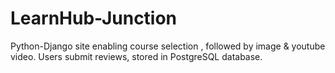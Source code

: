 # LearnHub-Junction
Python-Django site enabling course selection , followed by image &amp; youtube video. Users submit reviews, stored in PostgreSQL database.
